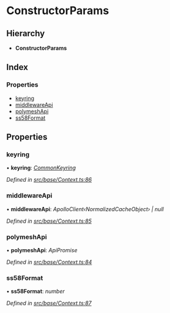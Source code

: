 # ConstructorParams

## Hierarchy

* **ConstructorParams**

## Index

### Properties

* [keyring](constructorparams.md#keyring)
* [middlewareApi](constructorparams.md#middlewareapi)
* [polymeshApi](constructorparams.md#polymeshapi)
* [ss58Format](constructorparams.md#ss58format)

## Properties

### keyring

• **keyring**: [_CommonKeyring_](../globals.md#commonkeyring)

_Defined in_ [_src/base/Context.ts:86_](https://github.com/PolymathNetwork/polymesh-sdk/blob/bf2b7a12/src/base/Context.ts#L86)

### middlewareApi

• **middlewareApi**: _ApolloClient‹NormalizedCacheObject› \| null_

_Defined in_ [_src/base/Context.ts:85_](https://github.com/PolymathNetwork/polymesh-sdk/blob/bf2b7a12/src/base/Context.ts#L85)

### polymeshApi

• **polymeshApi**: _ApiPromise_

_Defined in_ [_src/base/Context.ts:84_](https://github.com/PolymathNetwork/polymesh-sdk/blob/bf2b7a12/src/base/Context.ts#L84)

### ss58Format

• **ss58Format**: _number_

_Defined in_ [_src/base/Context.ts:87_](https://github.com/PolymathNetwork/polymesh-sdk/blob/bf2b7a12/src/base/Context.ts#L87)

